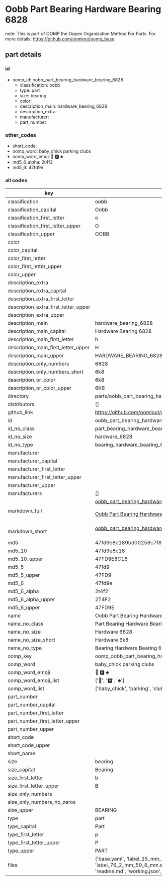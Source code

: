 # Oobb Part Bearing Hardware Bearing 6828  

note: This is part of OOMP the Oopen Organization Method For Parts. For more details: https://github.com/oomlout/oomp_base

##  part details





### id
* oomp_id: oobb_part_bearing_hardware_bearing_6828
  * classification: oobb
  * type: part
  * size: bearing
  * color: 
  * description_main: hardware_bearing_6828
  * description_extra: 
  * manufacturer: 
  * part_number: 

### other_codes
* short_code: 
* oomp_word: baby_chick parking clubs
* oomp_word_emoji :baby_chick: :parking: :clubs:
* md5_6_alpha: 2t4f2
* md5_6: 47fd9e

### all codes 
| key | value |  
| --- | --- |  
| classification | oobb |  
| classification_capital | Oobb |  
| classification_first_letter | o |  
| classification_first_letter_upper | O |  
| classification_upper | OOBB |  
| color |  |  
| color_capital |  |  
| color_first_letter |  |  
| color_first_letter_upper |  |  
| color_upper |  |  
| description_extra |  |  
| description_extra_capital |  |  
| description_extra_first_letter |  |  
| description_extra_first_letter_upper |  |  
| description_extra_upper |  |  
| description_main | hardware_bearing_6828 |  
| description_main_capital | Hardware Bearing 6828 |  
| description_main_first_letter | h |  
| description_main_first_letter_upper | H |  
| description_main_upper | HARDWARE_BEARING_6828 |  
| description_only_numbers | 6828 |  
| description_only_numbers_short | 6k8 |  
| description_or_color | 6k8 |  
| description_or_color_upper | 6K8 |  
| directory | parts/oobb_part_bearing_hardware_bearing_6828 |  
| distributors | [] |  
| github_link | https://github.com/oomlout/oomlout_oomp_part_src/tree/main/parts/oobb_part_bearing_hardware_bearing_6828/working |  
| id | oobb_part_bearing_hardware_bearing_6828 |  
| id_no_class | part_bearing_hardware_bearing_6828 |  
| id_no_size | hardware_6828 |  
| id_no_type | bearing_hardware_bearing_6828 |  
| manufacturer |  |  
| manufacturer_capital |  |  
| manufacturer_first_letter |  |  
| manufacturer_first_letter_upper |  |  
| manufacturer_upper |  |  
| manufacturers | [] |  
| markdown_full | [oobb_part_bearing_hardware_bearing_6828](https://github.com/oomlout/oomlout_oomp_part_src/tree/main/parts/oobb_part_bearing_hardware_bearing_6828/working)<br>[](https://github.com/oomlout/oomlout_oomp_part_src/tree/main/parts/oobb_part_bearing_hardware_bearing_6828/working)<br>[Oobb Part Bearing Hardware Bearing 6828](https://github.com/oomlout/oomlout_oomp_part_src/tree/main/parts/oobb_part_bearing_hardware_bearing_6828/working)<br><br> |  
| markdown_short | [oobb_part_bearing_hardware_bearing_6828](https://github.com/oomlout/oomlout_oomp_part_src/tree/main/parts/oobb_part_bearing_hardware_bearing_6828/working)<br><br> |  
| md5 | 47fd9e8c189bd00258c7f81e1a78d87a |  
| md5_10 | 47fd9e8c18 |  
| md5_10_upper | 47FD9E8C18 |  
| md5_5 | 47fd9 |  
| md5_5_upper | 47FD9 |  
| md5_6 | 47fd9e |  
| md5_6_alpha | 2t4f2 |  
| md5_6_alpha_upper | 2T4F2 |  
| md5_6_upper | 47FD9E |  
| name | Oobb Part Bearing Hardware Bearing 6828 |  
| name_no_class | Part Bearing Hardware Bearing 6828 |  
| name_no_size | Hardware 6828 |  
| name_no_size_short | Hardware 6k8 |  
| name_no_type | Bearing Hardware Bearing 6828 |  
| oomp_key | oomp_oobb_part_bearing_hardware_bearing_6828 |  
| oomp_word | baby_chick parking clubs |  
| oomp_word_emoji | :baby_chick: :parking: :clubs: |  
| oomp_word_emoji_list | [':baby_chick:', ':parking:', ':clubs:'] |  
| oomp_word_list | ['baby_chick', 'parking', 'clubs'] |  
| part_number |  |  
| part_number_capital |  |  
| part_number_first_letter |  |  
| part_number_first_letter_upper |  |  
| part_number_upper |  |  
| short_code |  |  
| short_code_upper |  |  
| short_name |  |  
| size | bearing |  
| size_capital | Bearing |  
| size_first_letter | b |  
| size_first_letter_upper | B |  
| size_only_numbers |  |  
| size_only_numbers_no_zeros |  |  
| size_upper | BEARING |  
| type | part |  
| type_capital | Part |  
| type_first_letter | p |  
| type_first_letter_upper | P |  
| type_upper | PART |  
| files | ['base.yaml', 'label_15_mm_30_mm.pdf', 'label_15_mm_30_mm.svg', 'label_76_2_mm_50_8_mm.pdf', 'label_76_2_mm_50_8_mm.svg', 'label_oomlout_76_2_mm_50_8_mm.pdf', 'label_oomlout_76_2_mm_50_8_mm.svg', 'readme.md', 'working.json', 'working.yaml'] |  
